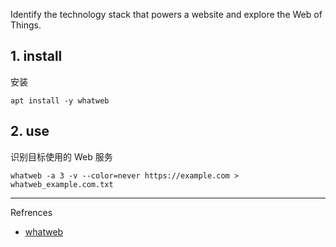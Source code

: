 Identify the technology stack that powers a website and explore the Web of Things.

## 1. install

安装

```
apt install -y whatweb
```

## 2. use

识别目标使用的 Web 服务

```
whatweb -a 3 -v --color=never https://example.com > whatweb_example.com.txt
```

---

Refrences

- [whatweb](https://www.kali.org/tools/whatweb/)


